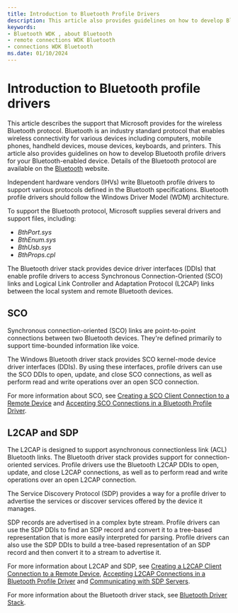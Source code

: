 ```yaml
---
title: Introduction to Bluetooth Profile Drivers
description: This article also provides guidelines on how to develop Bluetooth profile drivers for your Bluetooth-enabled device.
keywords:
- Bluetooth WDK , about Bluetooth
- remote connections WDK Bluetooth
- connections WDK Bluetooth
ms.date: 01/10/2024
---
```


# Introduction to Bluetooth profile drivers

This article describes the support that Microsoft provides for the wireless Bluetooth protocol. Bluetooth is an industry standard protocol that enables wireless connectivity for various devices including computers, mobile phones, handheld devices, mouse devices, keyboards, and printers. This article also provides guidelines on how to develop Bluetooth profile drivers for your Bluetooth-enabled device. Details of the Bluetooth protocol are available on the [Bluetooth](https://www.bluetooth.com/) website.

Independent hardware vendors (IHVs) write Bluetooth profile drivers to support various protocols defined in the Bluetooth specifications. Bluetooth profile drivers should follow the Windows Driver Model (WDM) architecture.

To support the Bluetooth protocol, Microsoft supplies several drivers and support files, including:

- *BthPort.sys*
- *BthEnum.sys*
- *BthUsb.sys*
- *BthProps.cpl*

The Bluetooth driver stack provides device driver interfaces (DDIs) that enable profile drivers to access Synchronous Connection-Oriented (SCO) links and Logical Link Controller and Adaptation Protocol (L2CAP) links between the local system and remote Bluetooth devices.

## SCO

Synchronous connection-oriented (SCO) links are point-to-point connections between two Bluetooth devices. They're defined primarily to support time-bounded information like voice.

The Windows Bluetooth driver stack provides SCO kernel-mode device driver interfaces (DDIs). By using these interfaces, profile drivers can use the SCO DDIs to open, update, and close SCO connections, as well as perform read and write operations over an open SCO connection.

For more information about SCO, see [Creating a SCO Client Connection to a Remote Device](creating-a-sco-client-connection-to-a-remote-device.md) and [Accepting SCO Connections in a Bluetooth Profile Driver](accepting-sco-connections-in-a-bluetooth-profile-driver.md).

## L2CAP and SDP

The L2CAP is designed to support asynchronous connectionless link (ACL) Bluetooth links. The Bluetooth driver stack provides support for connection-oriented services. Profile drivers use the Bluetooth L2CAP DDIs to open, update, and close L2CAP connections, as well as to perform read and write operations over an open L2CAP connection.

The Service Discovery Protocol (SDP) provides a way for a profile driver to advertise the services or discover services offered by the device it manages.

SDP records are advertised in a complex byte stream. Profile drivers can use the SDP DDIs to find an SDP record and convert it to a tree-based representation that is more easily interpreted for parsing. Profile drivers can also use the SDP DDIs to build a tree-based representation of an SDP record and then convert it to a stream to advertise it.

For more information about L2CAP and SDP, see [Creating a L2CAP Client Connection to a Remote Device](creating-a-l2cap-client-connection-to-a-remote-device.md), [Accepting L2CAP Connections in a Bluetooth Profile Driver](accepting-l2cap-connections-in-a-bluetooth-profile-driver.md) and [Communicating with SDP Servers](communicating-with-sdp-servers.md).

For more information about the Bluetooth driver stack, see [Bluetooth Driver Stack](bluetooth-driver-stack.md).
